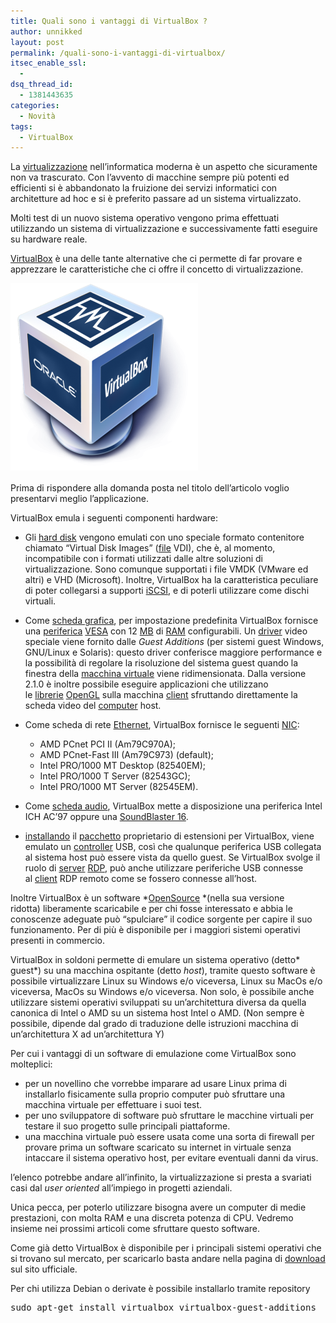 ```yaml
---
title: Quali sono i vantaggi di VirtualBox ?
author: unnikked
layout: post
permalink: /quali-sono-i-vantaggi-di-virtualbox/
itsec_enable_ssl:
  - 
dsq_thread_id:
  - 1381443635
categories:
  - Novità
tags:
  - VirtualBox
---
```


La <a href="http://it.wikipedia.org/wiki/Virtualizzazione" target="_blank">virtualizzazione</a> nell&#8217;informatica moderna è un aspetto che sicuramente non va trascurato. Con l&#8217;avvento di macchine sempre più potenti ed efficienti si è abbandonato la fruizione dei servizi informatici con architetture ad hoc e si è preferito passare ad un sistema virtualizzato.

Molti test di un nuovo sistema operativo vengono prima effettuati utilizzando un sistema di virtualizzazione e successivamente fatti eseguire su hardware reale.

<a href="https://www.virtualbox.org/" target="_blank">VirtualBox</a> è una delle tante alternative che ci permette di far provare e apprezzare le caratteristiche che ci offre il concetto di virtualizzazione.

<img class="aligncenter" style="line-height: 1.5;" alt="" src="/wp-content/uploads/2013/06/virtualbox-logo.png" /><span style="line-height: 1.5;"><br /> </span>

Prima di rispondere alla domanda posta nel titolo dell&#8217;articolo voglio presentarvi meglio l&#8217;applicazione.

VirtualBox emula i seguenti componenti hardware:

  * Gli [hard disk][1] vengono emulati con uno speciale formato contenitore chiamato &#8220;Virtual Disk Images&#8221; ([file][2] VDI), che è, al momento, incompatibile con i formati utilizzati dalle altre soluzioni di virtualizzazione. Sono comunque supportati i file VMDK (VMware ed altri) e VHD (Microsoft). Inoltre, VirtualBox ha la caratteristica peculiare di poter collegarsi a supporti [iSCSI][3], e di poterli utilizzare come dischi virtuali.

  * Come [scheda grafica][4], per impostazione predefinita VirtualBox fornisce una [periferica][5] [VESA][6] con 12 [MB][7] di [RAM][8] configurabili. Un [driver][9] video speciale viene fornito dalle *Guest Additions* (per sistemi guest Windows, GNU/Linux e Solaris): questo driver conferisce maggiore performance e la possibilità di regolare la risoluzione del sistema guest quando la finestra della [macchina virtuale][10] viene ridimensionata. Dalla versione 2.1.0 è inoltre possibile eseguire applicazioni che utilizzano le [librerie][11] [OpenGL][12] sulla macchina [client][13] sfruttando direttamente la scheda video del [computer][14] host.

  * Come scheda di rete [Ethernet][15], VirtualBox fornisce le seguenti [NIC][16]: 
      * AMD PCnet PCI II (Am79C970A);
      * AMD PCnet-Fast III (Am79C973) (default);
      * Intel PRO/1000 MT Desktop (82540EM);
      * Intel PRO/1000 T Server (82543GC);
      * Intel PRO/1000 MT Server (82545EM).

  * Come [scheda audio][17], VirtualBox mette a disposizione una periferica Intel ICH AC&#8217;97 oppure una [SoundBlaster 16][18].

  * [installando][19] il [pacchetto][20] proprietario di estensioni per VirtualBox, viene emulato un [controller][21] USB, così che qualunque periferica USB collegata al sistema host può essere vista da quello guest. Se VirtualBox svolge il ruolo di [server][22] [RDP][23], può anche utilizzare periferiche USB connesse al [client][13] RDP remoto come se fossero connesse all&#8217;host.

Inoltre VirtualBox è un software *<a href="https://it.wikipedia.org/wiki/Open_source" target="_blank">OpenSource</a> *(nella sua versione ridotta) liberamente scaricabile e per chi fosse interessato e abbia le conoscenze adeguate può &#8220;spulciare&#8221; il codice sorgente per capire il suo funzionamento. Per di più è disponibile per i maggiori sistemi operativi presenti in commercio.

VirtualBox in soldoni permette di emulare un sistema operativo (detto* guest*) su una macchina ospitante (detto *host*), tramite questo software è possibile virtualizzare Linux su Windows e/o viceversa, Linux su MacOs e/o viceversa, MacOs su Windows e/o viceversa. Non solo, è possibile anche utilizzare sistemi operativi sviluppati su un&#8217;architettura diversa da quella canonica di Intel o AMD su un sistema host Intel o AMD. (Non sempre è possibile, dipende dal grado di traduzione delle istruzioni macchina di un&#8217;architettura X ad un&#8217;architettura Y)

Per cui i vantaggi di un software di emulazione come VirtualBox sono molteplici:

  * <span style="line-height: 13px;">per un novellino che vorrebbe imparare ad usare Linux prima di installarlo fisicamente sulla proprio computer può sfruttare una macchina virtuale per effettuare i suoi test.</span>
  * per uno sviluppatore di software può sfruttare le macchine virtuali per testare il suo progetto sulle principali piattaforme.
  * una macchina virtuale può essere usata come una sorta di firewall per provare prima un software scaricato su internet in virtuale senza intaccare il sistema operativo host, per evitare eventuali danni da virus.

l&#8217;elenco potrebbe andare all&#8217;infinito, la virtualizzazione si presta a svariati casi dal *user oriented* all&#8217;impiego in progetti aziendali.

Unica pecca, per poterlo utilizzare bisogna avere un computer di medie prestazioni, con molta RAM e una discreta potenza di CPU. Vedremo insieme nei prossimi articoli come sfruttare questo software.

Come già detto VirtualBox è disponibile per i principali sistemi operativi che si trovano sul mercato, per scaricarlo basta andare nella pagina di <a href="https://www.virtualbox.org/wiki/Downloads" target="_blank">download</a> sul sito ufficiale.

Per chi utilizza Debian o derivate è possibile installarlo tramite repository

<pre class="lang:sh decode:true">sudo apt-get install virtualbox virtualbox-guest-additions</pre>

&nbsp;


 [1]: http://it.wikipedia.org/wiki/Hard_disk "Hard disk"
 [2]: http://it.wikipedia.org/wiki/File "File"
 [3]: http://it.wikipedia.org/wiki/Internet_Small_Computer_Systems_Interface "Internet Small Computer Systems Interface"
 [4]: http://it.wikipedia.org/wiki/Scheda_grafica "Scheda grafica"
 [5]: http://it.wikipedia.org/wiki/Periferica "Periferica"
 [6]: http://it.wikipedia.org/wiki/VESA "VESA"
 [7]: http://it.wikipedia.org/wiki/Megabyte "Megabyte"
 [8]: http://it.wikipedia.org/wiki/RAM "RAM"
 [9]: http://it.wikipedia.org/wiki/Driver "Driver"
 [10]: http://it.wikipedia.org/wiki/Macchina_virtuale "Macchina virtuale"
 [11]: http://it.wikipedia.org/wiki/Libreria_(informatica) "Libreria (informatica)"
 [12]: http://it.wikipedia.org/wiki/OpenGL "OpenGL"
 [13]: http://it.wikipedia.org/wiki/Client "Client"
 [14]: http://it.wikipedia.org/wiki/Computer "Computer"
 [15]: http://it.wikipedia.org/wiki/Ethernet "Ethernet"
 [16]: http://it.wikipedia.org/wiki/Scheda_di_rete "Scheda di rete"
 [17]: http://it.wikipedia.org/wiki/Scheda_audio "Scheda audio"
 [18]: http://it.wikipedia.org/wiki/Sound_Blaster "Sound Blaster"
 [19]: http://it.wikipedia.org/wiki/Installazione_(informatica) "Installazione (informatica)"
 [20]: http://it.wikipedia.org/wiki/Pacchetto_(software) "Pacchetto (software)"
 [21]: http://it.wikipedia.org/wiki/Controller_(informatica) "Controller (informatica)"
 [22]: http://it.wikipedia.org/wiki/Server "Server"
 [23]: http://it.wikipedia.org/wiki/RDP "RDP"